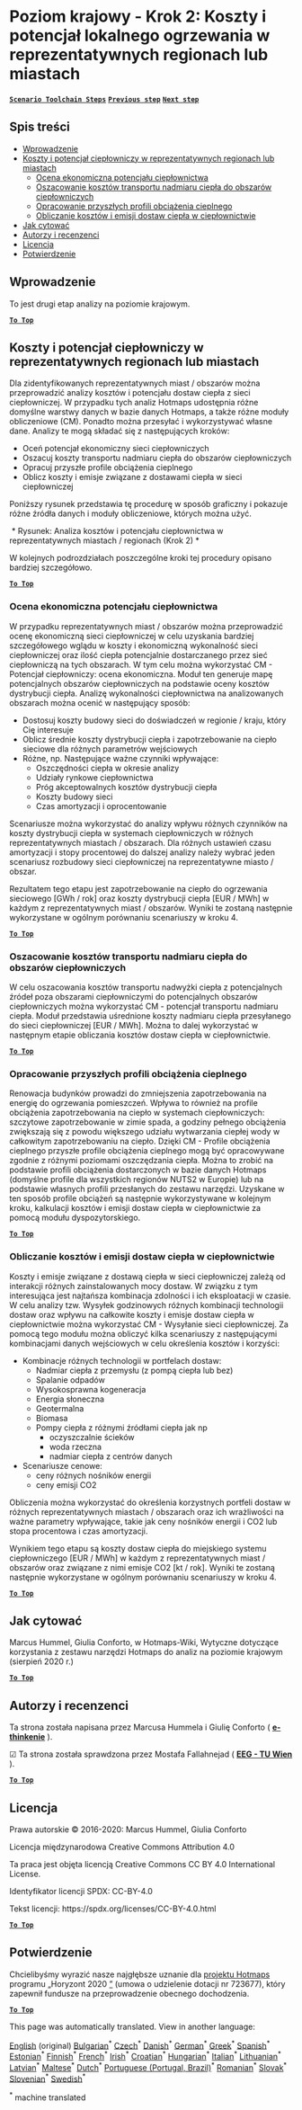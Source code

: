 <h1><a class="anchor" id="national-level---step-2--costs-and-potentials-for-district-heating-in-representative-regions-or-cities" href="#national-level---step-2--costs-and-potentials-for-district-heating-in-representative-regions-or-cities"><i class="fa fa-link"></i></a>Poziom krajowy - Krok 2: Koszty i potencjał lokalnego ogrzewania w reprezentatywnych regionach lub miastach</h1><p> <a href="guide-national-level-comprehensive-assessment-eed#part-iii-analysis-of-the-economic-potential-for-efficiency-in-heating-and-cooling_different-steps"><strong><code>Scenario Toolchain Steps</code></strong></a> <a href="step-1-identification-of-different-representative-cases-for-district-heating"><strong><code>Previous step</code></strong></a> <a href="Step-3-Calculation-of-decentral-heat-supply"><strong><code>Next step</code></strong></a><br/></p><h2><a class="anchor" id="table-of-contents" href="#table-of-contents"><i class="fa fa-link"></i></a> Spis treści</h2><ul><li> <a href="#introduction">Wprowadzenie</a></li><li> <a href="#costs-and-potentials-for-district-heating-in-representative-regions-or-cities">Koszty i potencjał ciepłowniczy w reprezentatywnych regionach lub miastach</a><ul><li> <a href="#costs-and-potentials-for-district-heating-in-representative-regions-or-cities_economic-assessment-of-the-potential-for-district-heating">Ocena ekonomiczna potencjału ciepłownictwa</a></li><li> <a href="#costs-and-potentials-for-district-heating-in-representative-regions-or-cities_estimation-of-costs-for-the-transport-of-excess-heat-to-district-heating-areas">Oszacowanie kosztów transportu nadmiaru ciepła do obszarów ciepłowniczych</a></li><li> <a href="#costs-and-potentials-for-district-heating-in-representative-regions-or-cities_development-of-future-heat-load-profiles">Opracowanie przyszłych profili obciążenia cieplnego</a></li><li> <a href="#costs-and-potentials-for-district-heating-in-representative-regions-or-cities_calculation-of-costs-and-emissions-of-heat-supply-in-district-heating">Obliczanie kosztów i emisji dostaw ciepła w ciepłownictwie</a></li></ul></li><li> <a href="#how-to-cite">Jak cytować</a></li><li> <a href="#authors-and-reviewers">Autorzy i recenzenci</a></li><li> <a href="#license">Licencja</a></li><li> <a href="#acknowledgement">Potwierdzenie</a></li></ul><h2><a class="anchor" id="introduction" href="#introduction"><i class="fa fa-link"></i></a> Wprowadzenie</h2><p> To jest drugi etap analizy na poziomie krajowym.</p><p><ins> <code><strong><a href="#table-of-contents">To Top</a></strong></code></ins></p><h2><a class="anchor" id="costs-and-potentials-for-district-heating-in-representative-regions-or-cities" href="#costs-and-potentials-for-district-heating-in-representative-regions-or-cities"><i class="fa fa-link"></i></a> Koszty i potencjał ciepłowniczy w reprezentatywnych regionach lub miastach</h2><p> Dla zidentyfikowanych reprezentatywnych miast / obszarów można przeprowadzić analizy kosztów i potencjału dostaw ciepła z sieci ciepłowniczej. W przypadku tych analiz Hotmaps udostępnia różne domyślne warstwy danych w bazie danych Hotmaps, a także różne moduły obliczeniowe (CM). Ponadto można przesyłać i wykorzystywać własne dane. Analizy te mogą składać się z następujących kroków:</p><ul><li> Oceń potencjał ekonomiczny sieci ciepłowniczych</li><li> Oszacuj koszty transportu nadmiaru ciepła do obszarów ciepłowniczych</li><li> Opracuj przyszłe profile obciążenia cieplnego</li><li> Oblicz koszty i emisje związane z dostawami ciepła w sieci ciepłowniczej</li></ul><p> Poniższy rysunek przedstawia tę procedurę w sposób graficzny i pokazuje różne źródła danych i moduły obliczeniowe, których można użyć.</p><img alt="" src="../images/Hotmaps_ApproachNational_Step2.png"/> * Rysunek: Analiza kosztów i potencjału ciepłownictwa w reprezentatywnych miastach / regionach (Krok 2) *<p> W kolejnych podrozdziałach poszczególne kroki tej procedury opisano bardziej szczegółowo.</p><p><ins> <code><strong><a href="#table-of-contents">To Top</a></strong></code></ins></p><h3><a class="anchor" id="economic-assessment-of-the-potential-for-district-heating" href="#economic-assessment-of-the-potential-for-district-heating"><i class="fa fa-link"></i></a> Ocena ekonomiczna potencjału ciepłownictwa</h3><p> W przypadku reprezentatywnych miast / obszarów można przeprowadzić ocenę ekonomiczną sieci ciepłowniczej w celu uzyskania bardziej szczegółowego wglądu w koszty i ekonomiczną wykonalność sieci ciepłowniczej oraz ilość ciepła potencjalnie dostarczanego przez sieć ciepłowniczą na tych obszarach. W tym celu można wykorzystać CM - Potencjał ciepłowniczy: ocena ekonomiczna. Moduł ten generuje mapę potencjalnych obszarów ciepłowniczych na podstawie oceny kosztów dystrybucji ciepła. Analizę wykonalności ciepłownictwa na analizowanych obszarach można ocenić w następujący sposób:</p><ul><li> Dostosuj koszty budowy sieci do doświadczeń w regionie / kraju, który Cię interesuje</li><li> Oblicz średnie koszty dystrybucji ciepła i zapotrzebowanie na ciepło sieciowe dla różnych parametrów wejściowych</li><li> Różne, np. Następujące ważne czynniki wpływające:<ul><li> Oszczędności ciepła w okresie analizy</li><li> Udziały rynkowe ciepłownictwa</li><li> Próg akceptowalnych kosztów dystrybucji ciepła</li><li> Koszty budowy sieci</li><li> Czas amortyzacji i oprocentowanie</li></ul></li></ul><p> Scenariusze można wykorzystać do analizy wpływu różnych czynników na koszty dystrybucji ciepła w systemach ciepłowniczych w różnych reprezentatywnych miastach / obszarach. Dla różnych ustawień czasu amortyzacji i stopy procentowej do dalszej analizy należy wybrać jeden scenariusz rozbudowy sieci ciepłowniczej na reprezentatywne miasto / obszar.</p><p> Rezultatem tego etapu jest zapotrzebowanie na ciepło do ogrzewania sieciowego [GWh / rok] oraz koszty dystrybucji ciepła [EUR / MWh] w każdym z reprezentatywnych miast / obszarów. Wyniki te zostaną następnie wykorzystane w ogólnym porównaniu scenariuszy w kroku 4.</p><p><ins> <code><strong><a href="#table-of-contents">To Top</a></strong></code></ins></p><h3><a class="anchor" id="estimation-of-costs-for-the-transport-of-excess-heat-to-district-heating-areas" href="#estimation-of-costs-for-the-transport-of-excess-heat-to-district-heating-areas"><i class="fa fa-link"></i></a> Oszacowanie kosztów transportu nadmiaru ciepła do obszarów ciepłowniczych</h3><p> W celu oszacowania kosztów transportu nadwyżki ciepła z potencjalnych źródeł poza obszarami ciepłowniczymi do potencjalnych obszarów ciepłowniczych można wykorzystać CM - potencjał transportu nadmiaru ciepła. Moduł przedstawia uśrednione koszty nadmiaru ciepła przesyłanego do sieci ciepłowniczej [EUR / MWh]. Można to dalej wykorzystać w następnym etapie obliczania kosztów dostaw ciepła w ciepłownictwie.</p><p><ins> <code><strong><a href="#table-of-contents">To Top</a></strong></code></ins></p><h3><a class="anchor" id="development-of-future-heat-load-profiles" href="#development-of-future-heat-load-profiles"><i class="fa fa-link"></i></a> Opracowanie przyszłych profili obciążenia cieplnego</h3><p> Renowacja budynków prowadzi do zmniejszenia zapotrzebowania na energię do ogrzewania pomieszczeń. Wpływa to również na profile obciążenia zapotrzebowania na ciepło w systemach ciepłowniczych: szczytowe zapotrzebowanie w zimie spada, a godziny pełnego obciążenia zwiększają się z powodu większego udziału wytwarzania ciepłej wody w całkowitym zapotrzebowaniu na ciepło. Dzięki CM - Profile obciążenia cieplnego przyszłe profile obciążenia cieplnego mogą być opracowywane zgodnie z różnymi poziomami oszczędzania ciepła. Można to zrobić na podstawie profili obciążenia dostarczonych w bazie danych Hotmaps (domyślne profile dla wszystkich regionów NUTS2 w Europie) lub na podstawie własnych profili przesłanych do zestawu narzędzi. Uzyskane w ten sposób profile obciążeń są następnie wykorzystywane w kolejnym kroku, kalkulacji kosztów i emisji dostaw ciepła w ciepłownictwie za pomocą modułu dyspozytorskiego.</p><p><ins> <code><strong><a href="#table-of-contents">To Top</a></strong></code></ins></p><h3><a class="anchor" id="calculation-of-costs-and-emissions-of-heat-supply-in-district-heating" href="#calculation-of-costs-and-emissions-of-heat-supply-in-district-heating"><i class="fa fa-link"></i></a> Obliczanie kosztów i emisji dostaw ciepła w ciepłownictwie</h3><p> Koszty i emisje związane z dostawą ciepła w sieci ciepłowniczej zależą od interakcji różnych zainstalowanych mocy dostaw. W związku z tym interesująca jest najtańsza kombinacja zdolności i ich eksploatacji w czasie. W celu analizy tzw. Wysyłek godzinowych różnych kombinacji technologii dostaw oraz wpływu na całkowite koszty i emisje dostaw ciepła w ciepłownictwie można wykorzystać CM - Wysyłanie sieci ciepłowniczej. Za pomocą tego modułu można obliczyć kilka scenariuszy z następującymi kombinacjami danych wejściowych w celu określenia kosztów i korzyści:</p><ul><li> Kombinacje różnych technologii w portfelach dostaw:<ul><li> Nadmiar ciepła z przemysłu (z pompą ciepła lub bez)</li><li> Spalanie odpadów</li><li> Wysokosprawna kogeneracja</li><li> Energia słoneczna</li><li> Geotermalna</li><li> Biomasa</li><li> Pompy ciepła z różnymi źródłami ciepła jak np<ul><li> oczyszczalnie ścieków</li><li> woda rzeczna</li><li> nadmiar ciepła z centrów danych</li></ul></li></ul></li><li> Scenariusze cenowe:<ul><li> ceny różnych nośników energii</li><li> ceny emisji CO2</li></ul></li></ul><p> Obliczenia można wykorzystać do określenia korzystnych portfeli dostaw w różnych reprezentatywnych miastach / obszarach oraz ich wrażliwości na ważne parametry wpływające, takie jak ceny nośników energii i CO2 lub stopa procentowa i czas amortyzacji.</p><p> Wynikiem tego etapu są koszty dostaw ciepła do miejskiego systemu ciepłowniczego [EUR / MWh] w każdym z reprezentatywnych miast / obszarów oraz związane z nimi emisje CO2 [kt / rok]. Wyniki te zostaną następnie wykorzystane w ogólnym porównaniu scenariuszy w kroku 4.</p><p><ins> <code><strong><a href="#table-of-contents">To Top</a></strong></code></ins></p><h2><a class="anchor" id="how-to-cite" href="#how-to-cite"><i class="fa fa-link"></i></a> Jak cytować</h2><p> Marcus Hummel, Giulia Conforto, w Hotmaps-Wiki, Wytyczne dotyczące korzystania z zestawu narzędzi Hotmaps do analiz na poziomie krajowym (sierpień 2020 r.)</p><p><ins> <code><strong><a href="#table-of-contents">To Top</a></strong></code></ins></p><h2><a class="anchor" id="authors-and-reviewers" href="#authors-and-reviewers"><i class="fa fa-link"></i></a> Autorzy i recenzenci</h2><p> Ta strona została napisana przez Marcusa Hummela i Giulię Conforto ( <strong><a href="https://e-think.ac.at">e-thinkenie</a></strong> ).</p><p> ☑ Ta strona została sprawdzona przez Mostafa Fallahnejad ( <strong><a href="https://eeg.tuwien.ac.at/">EEG - TU Wien</a></strong> ).</p><p> <a href="#table-of-contents"><strong><code>To Top</code></strong></a></p><h2><a class="anchor" id="license" href="#license"><i class="fa fa-link"></i></a> Licencja</h2><p> Prawa autorskie © 2016-2020: Marcus Hummel, Giulia Conforto</p><p> Licencja międzynarodowa Creative Commons Attribution 4.0</p><p> Ta praca jest objęta licencją Creative Commons CC BY 4.0 International License.</p><p> Identyfikator licencji SPDX: CC-BY-4.0</p><p> Tekst licencji: https://spdx.org/licenses/CC-BY-4.0.html</p><p><ins> <code><strong><a href="#table-of-contents">To Top</a></strong></code></ins></p><h2><a class="anchor" id="acknowledgement" href="#acknowledgement"><i class="fa fa-link"></i></a> Potwierdzenie</h2><p> Chcielibyśmy wyrazić nasze najgłębsze uznanie dla <a href="https://www.hotmaps-project.eu">projektu Hotmaps</a> programu „Horyzont 2020 <a href="https://www.hotmaps-project.eu">”</a> (umowa o udzielenie dotacji nr 723677), który zapewnił fundusze na przeprowadzenie obecnego dochodzenia.</p><p><ins> <code><strong><a href="#table-of-contents">To Top</a></strong></code></ins></p>
<!--- THIS IS A SUPER UNIQUE IDENTIFIER -->

This page was automatically translated. View in another language:

[English](../en/Step-2-Costs-and-potentials-for-district-heating-in-representative-regions-or-cities) (original) [Bulgarian](../bg/Step-2-Costs-and-potentials-for-district-heating-in-representative-regions-or-cities)<sup>\*</sup> [Czech](../cs/Step-2-Costs-and-potentials-for-district-heating-in-representative-regions-or-cities)<sup>\*</sup> [Danish](../da/Step-2-Costs-and-potentials-for-district-heating-in-representative-regions-or-cities)<sup>\*</sup> [German](../de/Step-2-Costs-and-potentials-for-district-heating-in-representative-regions-or-cities)<sup>\*</sup> [Greek](../el/Step-2-Costs-and-potentials-for-district-heating-in-representative-regions-or-cities)<sup>\*</sup> [Spanish](../es/Step-2-Costs-and-potentials-for-district-heating-in-representative-regions-or-cities)<sup>\*</sup> [Estonian](../et/Step-2-Costs-and-potentials-for-district-heating-in-representative-regions-or-cities)<sup>\*</sup> [Finnish](../fi/Step-2-Costs-and-potentials-for-district-heating-in-representative-regions-or-cities)<sup>\*</sup> [French](../fr/Step-2-Costs-and-potentials-for-district-heating-in-representative-regions-or-cities)<sup>\*</sup> [Irish](../ga/Step-2-Costs-and-potentials-for-district-heating-in-representative-regions-or-cities)<sup>\*</sup> [Croatian](../hr/Step-2-Costs-and-potentials-for-district-heating-in-representative-regions-or-cities)<sup>\*</sup> [Hungarian](../hu/Step-2-Costs-and-potentials-for-district-heating-in-representative-regions-or-cities)<sup>\*</sup> [Italian](../it/Step-2-Costs-and-potentials-for-district-heating-in-representative-regions-or-cities)<sup>\*</sup> [Lithuanian](../lt/Step-2-Costs-and-potentials-for-district-heating-in-representative-regions-or-cities)<sup>\*</sup> [Latvian](../lv/Step-2-Costs-and-potentials-for-district-heating-in-representative-regions-or-cities)<sup>\*</sup> [Maltese](../mt/Step-2-Costs-and-potentials-for-district-heating-in-representative-regions-or-cities)<sup>\*</sup> [Dutch](../nl/Step-2-Costs-and-potentials-for-district-heating-in-representative-regions-or-cities)<sup>\*</sup>  [Portuguese (Portugal, Brazil)](../pt/Step-2-Costs-and-potentials-for-district-heating-in-representative-regions-or-cities)<sup>\*</sup> [Romanian](../ro/Step-2-Costs-and-potentials-for-district-heating-in-representative-regions-or-cities)<sup>\*</sup> [Slovak](../sk/Step-2-Costs-and-potentials-for-district-heating-in-representative-regions-or-cities)<sup>\*</sup> [Slovenian](../sl/Step-2-Costs-and-potentials-for-district-heating-in-representative-regions-or-cities)<sup>\*</sup> [Swedish](../sv/Step-2-Costs-and-potentials-for-district-heating-in-representative-regions-or-cities)<sup>\*</sup> 

<sup>\*</sup> machine translated

